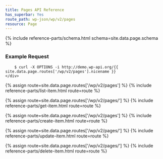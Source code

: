 ```yaml
---
title: Pages API Reference
has_superbar: Yes
route_path: wp-json/wp/v2/pages
resource: Page
---
```


<section class="route">
	<div class="primary">
		{% include reference-parts/schema.html schema=site.data.page.schema %}
	</div>
	<div class="secondary">
		<h3>Example Request</h3>

		$ curl -X OPTIONS -i http://demo.wp-api.org/{{ site.data.page.routes['/wp/v2/pages'].nicename }}
	</div>
</section>

{% assign route=site.data.page.routes['/wp/v2/pages'] %}
{% include reference-parts/list-item.html route=route %}

{% assign route=site.data.page.routes['/wp/v2/pages/<id>'] %}
{% include reference-parts/get-item.html route=route %}

{% assign route=site.data.page.routes['/wp/v2/pages'] %}
{% include reference-parts/create-item.html route=route %}

{% assign route=site.data.page.routes['/wp/v2/pages/<id>'] %}
{% include reference-parts/update-item.html route=route %}

{% assign route=site.data.page.routes['/wp/v2/pages/<id>'] %}
{% include reference-parts/delete-item.html route=route %}
